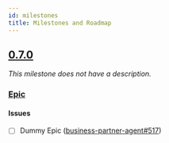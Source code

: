```yaml
---
id: milestones
title: Milestones and Roadmap
---
```


## [0.7.0](https://github.com/hyperledger-labs/business-partner-agent/milestone/6)

_This milestone does not have a description._

### [Epic](https://github.com/hyperledger-labs/business-partner-agent/labels/epic)

#### Issues

- [ ] Dummy Epic
      ([business-partner-agent#517](https://github.com/hyperledger-labs/business-partner-agent/issues/517))
